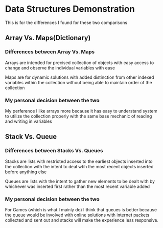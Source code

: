 # Data Structures Demonstration
This is for the differences I found for these two comparisons 

## Array Vs. Maps(Dictionary)
### Differences between Array Vs. Maps
Arrays are intended for precised collection of objects with easy access to change and observe the individual variables with ease

Maps are for dynamic solutions with added distinction from other indexed variables within the collection without being able to maintain order of the collection
### My personal decision between the two
My perference I like arrays more because it has easy to understand system to utilize the collection properly with the same base mechanic of reading and writing in variables

## Stack Vs. Queue 
### Differences between Stacks Vs. Queues
Stacks are lists with restricted access to the earliest objects inserted into the collection with the intent to deal wtih the most recent objects inserted before anything else

Queues are lists with the intent to gather new elements to be dealt with by whichever was inserted first rather than the most recent variable added
### My personal decision between the two
For Games (which is what I mainly do) I think that queues is better because the queue would be involved with online solutions with internet packets collected and sent out and stacks will make the experience less responsive.